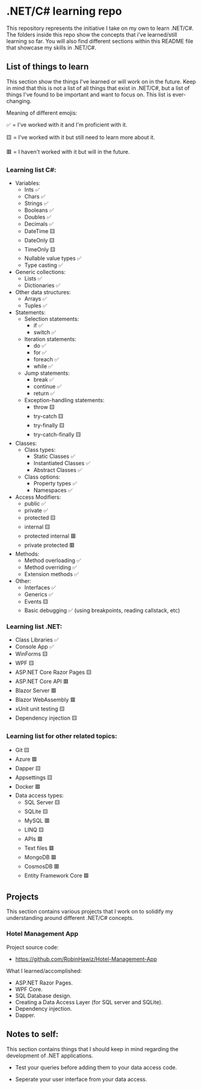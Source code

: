 # .NET/C# learning repo
This repository represents the initiative I take on my own to learn .NET/C#. The folders inside this repo show the concepts that i've learned/still learning so far. You will also find different sections within this README file that showcase my skills in .NET/C#.

## List of things to learn
This section show the things I've learned or will work on in the future. Keep in mind that this is not a list of all things that exist in .NET/C#, but a list of things I've found to be important and want to focus on. This list is ever-changing.

Meaning of different emojis: 

✅ = I've worked with it and I'm proficient with it.

🟨 = I've worked with it but still need to learn more about it.

🟥 = I haven't worked with it but will in the future.

### Learning list C#:
- Variables:
  - Ints ✅
  - Chars ✅
  - Strings ✅
  - Booleans ✅
  - Doubles ✅
  - Decimals ✅
  - DateTime 🟨
  - DateOnly 🟨
  - TimeOnly 🟨
  - Nullable value types ✅
  - Type casting ✅
- Generic collections:
  - Lists ✅
  - Dictionaries ✅
- Other data structures:
  - Arrays ✅
  - Tuples ✅
- Statements:
  - Selection statements:
    - if ✅
    - switch ✅
  - Iteration statements:
    - do ✅
    - for ✅
    - foreach ✅
    - while ✅
  - Jump statements:
    - break ✅
    - continue ✅
    - return ✅
  - Exception-handling statements:
    - throw 🟨
    - try-catch 🟨
    - try-finally 🟨
    - try-catch-finally 🟨
- Classes:
  - Class types:
    - Static Classes ✅
    - Instantiated Classes ✅
    - Abstract Classes ✅
  - Class options:
    - Property types ✅
    - Namespaces ✅
- Access Modifiers:
  - public ✅
  - private ✅
  - protected 🟨
  - internal 🟨
  - protected internal 🟥
  - private protected 🟥
- Methods:
  - Method overloading ✅
  - Method overriding ✅
  - Extension methods ✅
- Other:
  - Interfaces ✅
  - Generics ✅
  - Events 🟨
  - Basic debugging ✅ (using breakpoints, reading callstack, etc)

### Learning list .NET:
- Class Libraries ✅
- Console App ✅
- WinForms 🟨
- WPF 🟨
- ASP.NET Core Razor Pages 🟨
- ASP.NET Core API 🟥
- Blazor Server 🟥
- Blazor WebAssembly 🟥
- xUnit unit testing 🟨
- Dependency injection 🟨

### Learning list for other related topics:
- Git 🟨
- Azure 🟥
- Dapper 🟨
- Appsettings 🟨
- Docker 🟥
- Data access types:
  - SQL Server 🟨
  - SQLite 🟨
  - MySQL 🟥
  - LINQ 🟨
  - APIs 🟥
  - Text files 🟥
  - MongoDB 🟥
  - CosmosDB 🟥
  - Entity Framework Core 🟥

## Projects
This section contains various projects that I work on to solidify my understanding around different .NET/C# concepts.
### Hotel Management App
Project source code:
- https://github.com/RobinHawiz/Hotel-Management-App

What I learned/accomplished:
- ASP.NET Razor Pages.
- WPF Core.
- SQL Database design.
- Creating a Data Access Layer (for SQL server and SQLite).
- Dependency injection.
- Dapper.

## Notes to self:
This section contains things that I should keep in mind regarding the development of .NET applications.

- Test your queries before adding them to your data access code.

- Seperate your user interface from your data access.
